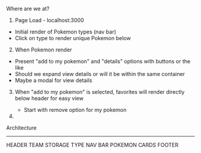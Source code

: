 Where are we at?

1. Page Load - localhost:3000
  * Initial render of Pokemon types (nav bar)
  * Click on type to render unique Pokemon below

2. When Pokemon render
  * Present "add to my pokemon" and "details" options with buttons or the like
  * Should we expand view details or will it be within the same container
  * Maybe a modal for view details

3. When "add to my pokemon" is selected, favorites
   will render directly below header for easy view
   * Start with remove option for my pokemon

4. 


Architecture
-- -- -- -- 
HEADER
TEAM STORAGE
TYPE NAV BAR
POKEMON CARDS
FOOTER
